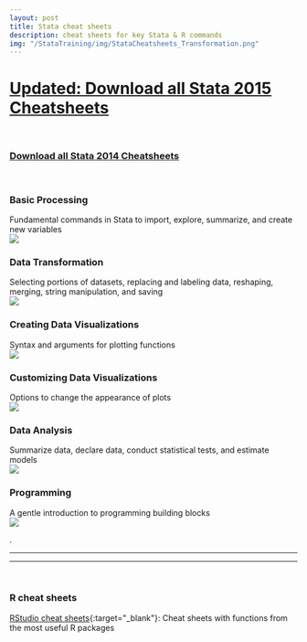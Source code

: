 ```yaml
---
layout: post
title: Stata cheat sheets
description: cheat sheets for key Stata & R commands
img: "/StataTraining/img/StataCheatsheets_Transformation.png"
---
```


<h1><a href ="/StataTraining/pdf/AllCheatSheets_Stata2015.pdf" onclick="trackOutboundLink('AllCheatSheets_Stata2015.pdf');"
download="AllCheatSheets_Stata2015.pdf">Updated: Download all Stata 2015 Cheatsheets</a>
<br>
<br></h1>

<h3><a href ="/StataTraining/pdf/AllCheatSheets.pdf" onclick="trackOutboundLink('AllCheatSheets.pdf');"
download="AllCheatSheets.pdf">Download all Stata 2014 Cheatsheets</a>
</h3>
<br>


### Basic Processing
<div class="col three caption">
Fundamental commands in Stata to import, explore, summarize, and create new variables
</div>

<div>
<a href="/StataTraining/pdf/StataCheatsheet_processing.pdf" target = "_blank" onclick="trackOutboundLink('StataCheatsheet_processing.pdf');">
<img class="col three" src="/StataTraining/img/DataProcessing.png"/>  
</a>
</div>




### Data Transformation
<div class="col three caption">
Selecting portions of datasets, replacing and labeling data, reshaping, merging, string manipulation, and saving
</div>

<div>
<a href="/StataTraining/pdf/StataCheatsheet_transformation.pdf" target = "_blank" onclick="trackOutboundLink('StataCheatsheet_transformation.pdf');">
<img class="col three" src="/StataTraining/img/DataTransformation.png"/>  
</a>
</div>



### Creating Data Visualizations
<div class="col three caption">
Syntax and arguments for plotting functions
</div>

<div>
<a href="/StataTraining/pdf/StataCheatsheet_visualization1.pdf" target = "_blank" onclick="trackOutboundLink('StataCheatsheet_visualization1.pdf');">
<img class="col three" src="/StataTraining/img/DataVisualization_Plots.png"/>  
</a>
</div>




### Customizing Data Visualizations
<div class="col three caption">
Options to change the appearance of plots
</div>


<div>
<a href="/StataTraining/pdf/StataCheatsheet_visualization2.pdf" target = "_blank" onclick="trackOutboundLink('StataCheatsheet_visualization2.pdf');">
<img class="col three" src="/StataTraining/img/DataVisualization_Syntax.png"/>  
</a>
</div>


### Data Analysis
<div class="col three caption">
Summarize data, declare data, conduct statistical tests, and estimate models
</div>

<div>
<a href="/StataTraining/pdf/StataCheatSheet_Analysis.pdf" target = "_blank" onclick="trackOutboundLink('StataCheatSheet_Analysis.pdf');">
<img class="col three" src="/StataTraining/img/DataAnalysis.png"/>  
</a>
</div>


### Programming
<div class="col three caption">
A gentle introduction to programming building blocks
</div>

<div>
<a href="/StataTraining/pdf/StataCheatSheet_programming_2016_June.pdf" target = "_blank" onclick="trackOutboundLink('StataCheatsheet_programming_2016_June.pdf');">
<img class="col three" src="/StataTraining/img/Programming.png"/>  
</a>
</div>


.
<hr>
<hr>
<br>

### R cheat sheets
[RStudio cheat sheets](https://www.rstudio.com/resources/cheatsheets/){:target="_blank"}: Cheat sheets with functions from the most useful R packages
